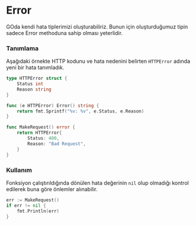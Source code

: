 # Error

GOda kendi hata tiplerimizi oluşturabiliriz. Bunun için oluşturduğumuz tipin sadece Error methoduna sahip olması yeterlidir.

### Tanımlama

Aşağıdaki örnekte HTTP kodunu ve hata nedenini belirten `HTTPError` adında yeni bir hata tanımladık.


```go
type HTTPError struct {
	Status int
	Reason string
}

func (e HTTPError) Error() string {
	return fmt.Sprintf("%v: %v", e.Status, e.Reason)
}

func MakeRequest() error {
	return HTTPError{
		Status: 400,
		Reason: "Bad Request",
	}
}
```


### Kullanım

Fonksiyon çalıştırıldığında dönülen hata değerinin `nil` olup olmadığı kontrol edilerek buna göre önlemler alınabilir.


```go
err := MakeRequest()
if err != nil {
	fmt.Println(err)
}
```
